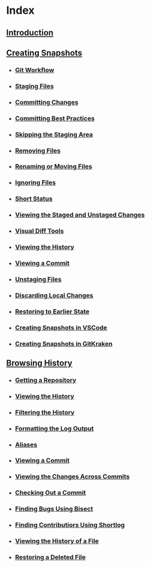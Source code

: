 # Index

## [Introduction](MarkdownFiles/Introduction.md)

## [Creating Snapshots](MarkdownFiles/CreatingSnapshots/Creating%20Snapshots.md)
- ### [Git Workflow](MarkdownFiles/CreatingSnapshots/Git%20Workflow.md)
- ### [Staging Files](MarkdownFiles/CreatingSnapshots/Staging%20Files.md)
- ### [Committing Changes](MarkdownFiles/CreatingSnapshots/Committing%20Changes.md)
- ### [Committing Best Practices](MarkdownFiles/CreatingSnapshots/Committing%20Best%20Practices.md)
- ### [Skipping the Staging Area](MarkdownFiles/CreatingSnapshots/Skipping%20the%20Staging%20Area.md)
- ### [Removing Files](MarkdownFiles/CreatingSnapshots/Removing%20Files.md)
- ### [Renaming or Moving Files](MarkdownFiles/CreatingSnapshots/Renaming%20Or%20Moving%20Files.md)
- ### [Ignoring Files](MarkdownFiles/CreatingSnapshots/Ignoring%20Files.md)
- ### [Short Status](MarkdownFiles/CreatingSnapshots/Short%20Status)
- ### [Viewing the Staged and Unstaged Changes](MarkdownFiles/CreatingSnapshots/Viewing%the%20Staged%20and%20Unstaged%20Changes.md)
- ### [Visual Diff Tools](MarkdownFiles/CreatingSnapshots/Visual%20Diff%20Tools.md)
- ### [Viewing the History](MarkdownFiles/CreatingSnapshots/Viewing%20the%20History.md)
- ### [Viewing a Commit](MarkdownFiles/CreatingSnapshots/Viewing%20a%20Commit.md)
- ### [Unstaging Files](MarkdownFiles/CreatingSnapshots/Unstaging%20Files.md)
- ### [Discarding Local Changes](MarkdownFiles/CreatingSnapshots/Discarding%20Local%20Changes.md)
- ### [Restoring to Earlier State](MarkdownFiles/CreatingSnapshots/Restoring%20to%20Earlier%20State.md)
- ### [Creating Snapshots in VSCode](MarkdownFiles/CreatingSnapshots/Creating%20Snapshots%20in%20VSCode.md)
- ### [Creating Snapshots in GitKraken](MarkdownFiles/CreatingSnapshots/Creating%20Snapshots%20in%20GitKraken.md)

## [Browsing History](MarkdownFiles/BrowsingHistory/Introduction.md)
- ### [Getting a Repository](MarkdownFiles/BrowsingHistory/Getting%20Repository.md)
- ### [Viewing the History](MarkdownFiles/BrowsingHistory/ViewingHistory.md)
- ### [Filtering the History](MarkdownFiles/BrowsingHistory/FilteringHistory.md)
- ### [Formatting the Log Output](MarkdownFiles/BrowsingHistory/FormattingOutput.md)
- ### [Aliases](MarkdownFiles/BrowsingHistory/Aliases.md)
- ### [Viewing a Commit](MarkdownFiles/BrowsingHistory/ViewingCommit.md)
- ### [Viewing the Changes Across Commits](MarkdownFiles/BrowsingHistory/ViewingAcrossCommits.md)
- ### [Checking Out a Commit](MarkdownFiles/BrowsingHistory/CheckingoutCommit.md)

- ### [Finding Bugs Using Bisect](MarkdownFiles/BrowsingHistory/FindingBugs.md)
- ### [Finding Contributiors Using Shortlog](MarkdownFiles/BrowsingHistory/FindingContributors.md)
- ### [Viewing the History of a File](MarkdownFiles/BrowsingHistory/ViewFileHistory.md)
- ### [Restoring a Deleted File](MarkdownFiles/BrowsingHistory/RestoreDeletedFile.md)
